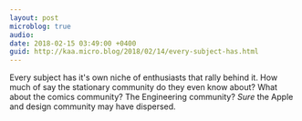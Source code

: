 ```yaml
---
layout: post
microblog: true
audio: 
date: 2018-02-15 03:49:00 +0400
guid: http://kaa.micro.blog/2018/02/14/every-subject-has.html
---
```

Every subject has it's own niche of enthusiasts that rally behind it. How much of say the stationary community do they even know about? What about the comics community? The Engineering community? _Sure_ the Apple and design community may have dispersed.
